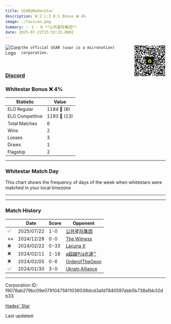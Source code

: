 ```yaml
---
title: ​USAR@Hadesstar
description: W:2 L:3 D:1 Bonus ❌ 4%
image: ./favicon.png
Summary: ✅ 1 - 0 **公共星际集团**
date: 2025-07-22T15:53:15.000Z
---
```

<head>
<link rel="icon" type="image/x-icon" href="./favicon.ico">
</head>
<img align="left" width="50" height="50" src="./favicon.ico" alt="Corp Logo"><img align="right" width="100" height="100" src="./qr.png" alt="QR Code">

```
the official USAR (usar is a micronation) corporation.
```
<br>

### [Discord](https://discord.gg/https://discord.com/invite/G3xv4sqYvq)
### Whitestar Bonus ❌ 4%

| Statistic | Value |
| --- | --- |
| ELO Regular | 1184 🔺  (8)|
| ELO Competitive | 1193 🔺  (13)|
| Total Matches | 6 |
| Wins | 2 |
| Losses | 3 |
| Draws | 1 |
| Flagship | 2 |

---

### Whitestar Match Day

This chart shows the frequency of days of the week when whitestars were matched in your local timezone

<!-- Load Chart.js from jsDelivr CDN -->
<script src="https://cdn.jsdelivr.net/npm/chart.js@4.0.1"></script>

<!-- Create a canvas element where the chart will be rendered -->
<canvas id="myChart" width="400" height="200"></canvas>

<!-- JavaScript code to render the bar chart -->
<script>
    document.addEventListener("DOMContentLoaded", function() {
        // Ensure scanTime is an array; if empty, handle accordingly
        let timestamps = [1752767595,1734945810,1708131696,1707263434,1706715116,1706145340];

        const fontColor = 'rgba(64, 128, 160, 1)';

        // Function to convert Unix timestamps to day of the week (0=Sunday, 6=Saturday)
        function getDayOfWeek(timestamp) {
            return new Date(timestamp * 1000).getDay();
        }

        // Initialize an array to count occurrences for each day of the week
        let dayCounts = [0, 0, 0, 0, 0, 0, 0];

        // Populate the dayCounts array based on the scanTime data
        timestamps.forEach(ts => {
            let dayOfWeek = getDayOfWeek(ts);
            dayCounts[dayOfWeek]++;
        });

        // Chart.js configuration for the bar chart
        const data = {
            labels: ['Sunday', 'Monday', 'Tuesday', 'Wednesday', 'Thursday', 'Friday', 'Saturday'],
            datasets: [{
                data: dayCounts,
                backgroundColor: [
                    'rgba(0, 191, 255, 0.2)',   // Deep Sky Blue (Sunday)
                    'rgba(135, 206, 250, 0.2)', // Light Sky Blue (Monday)
                    'rgba(173, 216, 230, 0.2)', // Light Blue (Tuesday)
                    'rgba(214, 236, 243, 0.2)', // Custom light blue (Wednesday)
                    'rgba(173, 216, 230, 0.2)', // Light Blue (Thursday)
                    'rgba(135, 206, 250, 0.2)', // Light Sky Blue (Friday)
                    'rgba(0, 191, 255, 0.2)'    // Deep Sky Blue (Saturday)
                ],
                borderColor: [
                    'rgba(0, 191, 255, 1)',
                    'rgba(135, 206, 250, 1)',
                    'rgba(173, 216, 230, 1)',
                    'rgba(214, 236, 243, 1)',
                    'rgba(173, 216, 230, 1)',
                    'rgba(135, 206, 250, 1)',
                    'rgba(0, 191, 255, 1)'
                ],
                borderWidth: 1,
                minBarLength: 5
            }]
        };

        const config = {
            type: 'bar',
            data: data,
            options: {
                scales: {
                    y: {
                        beginAtZero: true,
                        ticks: {
                            stepSize: 1,
                            color: fontColor
                        },
                        grid: {
                            color: 'rgba(255, 255, 255, 0.2)'
                        }
                    },
                    x: {
                        ticks: {
                            color: fontColor
                        },
                        grid: {
                            display: false 
                        }
                    }
                },
                plugins: {
                    legend: {
                        display: false
                    }
                }
            }
        };

        // Render the chart
        const ctx = document.getElementById('myChart').getContext('2d');
        const myChart = new Chart(ctx, config);
    });
</script>
    
---

---
### Match History

|  | Date | Score | Opponent |
| --- | --- | --- | --- |
| ✅ | 2025/07/22 | 1-0 | [公共星际集团](https://ws.tsl.rocks/corp/f57faccefed6ab561fa61ac8e6f60708928e3a8b5caa5172c97c2a29348aed37/) |
| ↔️ | 2024/12/28 | 0-0 | [The Witness](https://ws.tsl.rocks/corp/b7b956df82c516f3d2c025c8ce1a2c4932eab3de4a2f63b49184241db2b3075c/) |
| ❌ | 2024/02/22 | 0-33 | [Lacuna X](https://ws.tsl.rocks/corp/fb10f33f3db17b99b0d227f17e7fde76ef067dc4a4bb4ae05e46c76d2e5e8ea1/) |
| ❌ | 2024/02/11 | 1-18 | [a超越®/a光速℡](https://ws.tsl.rocks/corp/771c827eb591813e3b88ff38b0031d09519b0f3d5fe01666aa4711bfd5052857/) |
| ❌ | 2024/02/05 | 0-6 | [OrderofTheGeon](https://ws.tsl.rocks/corp/85f6a14e4f7488eb8134ea422522636da92d121d81297b3018e1e69fac907762/) |
| ✅ | 2024/01/30 | 3-0 | [Ukrain Alliance](https://ws.tsl.rocks/corp/aeefab8a78fae0ec57ba1f076c5f8f138132a429d771364f0e3fb7365a4bca0d/) |

---
Corporation ID: f9078ab279bc09e07910475611036038dcd3afd7840597abb5b738afbb32db33

[Hades' Star](https://www.hadesstar.com)
<script src="/assets/localtime.js"></script>
<div>
  Last updated: <span class="last-updated-date" data-unix-time="1753199595"></span>
</div>